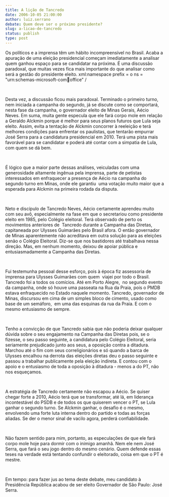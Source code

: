 ```yaml
---
title: A lição de Tancredo
date: 2006-10-05 21:00:00
author: luiz.serrano
debate: Quem deve ser o próximo presidente?
slug: a-licao-de-tancredo
status: publish 
type: post
---
```


Os políticos e a imprensa têm um hábito incompreensível no Brasil. Acaba a apuração de uma eleição presidencial começam imediatamente a analisar quem ganhou espaço para se candidatar na próxima. É uma discussão paradoxal, que muitas vezes fica mais importante do que analisar como será a gestão do presidente eleito. xml:namespace prefix = o ns = "urn:schemas-microsoft-com:office:office" /


 


Desta vez, a discussão ficou mais paradoxal. Terminado o primeiro turno, nem iniciada a campanha do segundo, já se discute como se comportará, nesta fase da campanha, o governador eleito de Minas Gerais, Aécio Neves. Em suma, muita gente especula que ele fará corpo mole em relação a Geraldo Alckmin porque é melhor para seus planos futuros que Lula seja eleito. Assim, evita a tentação de Alckmin concorrer à reeleição e terá melhores condições para enfrentar os paulistas, que tentarão empurrar José Serra para a candidatura presidencial em 2010. Terá uma pista mais favorável para se candidatar e poderá até contar com a simpatia de Lula, com quem se dá bem. 


 


É lógico que a maior parte dessas análises, veiculadas com uma generosidade altamente ingênua pela imprensa, parte de petistas interessados em enfraquecer a presença de Aécio na campanha do segundo turno em Minas, onde ele garantiu  uma votação muito maior que a esperada para Alckmin na primeira rodada da disputa. 


 


Neto e discípulo de Tancredo Neves, Aécio certamente aprendeu muito com seu avô, especialmente na fase em que o secretariou como presidente eleito em 1985, pelo Colégio eleitoral. Terá observado de perto os movimentos anteriores de  Tancredo durante a Campanha das Diretas, capitaneada por Ulysses Guimarães pelo Brasil afora. O então governador de Minas aparentemente não acreditava em outra solução para as eleições senão o Colégio Eleitoral. Diz-se que nos bastidores até trabalhava nessa direção. Mas, em nenhum momento, deixou de apoiar pública e entusiasmadamente a Campanha das Diretas.


 


Fui testemunha pessoal desse esforço, pois à época fiz assessoria de imprensa para Ulysses Guimarães com quem  viajei por todo o Brasil. Tancredo foi a todos os comícios. Até em Porto Alegre,  no segundo evento da campanha, onde só houve uma passeata na Rua da Praia, pois o PMDB estava enfraquecido no Estado naquele momento. Tancredo, governador de Minas, discursou em cima de um simples bloco de cimento, usado como base de um semáforo,  em uma das esquinas da rua da Praia. E com o mesmo entusiasmo de sempre. 


 


Tenho a convicção de que Tancredo sabia que não poderia deixar qualquer dúvida sobre o seu engajamento na Campanha das Diretas pois, se o fizesse, o seu passo seguinte, a candidatura pelo Colégio Eleitoral, seria seriamente prejudicado junto aos seus, a oposição contra a ditadura. Marchou até o fim com seus correligionários e só quando a barca de Ulysses encalhou na derrota das eleições diretas deu o passo seguinte e passou a trabalhar publicamente pela eleição indireta. E contou com o apoio e o entusiasmo de toda a oposição à ditadura - menos a do PT, não nos esqueçamos. 


 


A estratégia de Tancredo certamente não escapou a Aécio. Se quiser chegar forte a 2010, Aécio terá que se transformar, até lá, em liderança incontestável do PSDB e de todos os que quiserem vencer o PT, se Lula ganhar o segundo turno. Se Alckmin ganhar, o desafio é o mesmo, envolvendo uma forte luta interna dentro do partido e todas as forças aliadas. Se der o menor sinal de vacilo agora, perderá confiabilidade. 


 


Não fazem sentido para mim, portanto, as especulações de que ele fará corpo mole hoje para dormir com o inimigo amanhã. Nem ele nem José Serra, que fará o seu jogo dentro do mesmo cenário. Quem defende essas teses na verdade está tentando confundir o eleitorado, coisa em que o PT é mestre.


 


Em tempo: para fazer jus ao tema deste debate, meu candidato à Presidência República acabou de ser eleito Governador de São Paulo: José Serra. 


